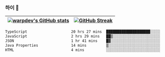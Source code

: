
### 하이 👋
[![warpdev's GitHub stats](https://github-readme-stats.vercel.app/api?username=warpdev&show_icons=true&theme=vue-dark)](#) |[![GitHub Streak](https://github-readme-streak-stats.herokuapp.com/?user=warpdev&theme=dark)](#)
--- | --- |
<!--START_SECTION:waka-->

```txt
TypeScript                    20 hrs 27 mins  ████████████████████░░░░░   80.51 %
JavaScript                    2 hrs 29 mins   ██▒░░░░░░░░░░░░░░░░░░░░░░   09.78 %
JSON                          1 hr 41 mins    █▓░░░░░░░░░░░░░░░░░░░░░░░   06.67 %
Java Properties               14 mins         ▒░░░░░░░░░░░░░░░░░░░░░░░░   00.94 %
HTML                          4 mins          ░░░░░░░░░░░░░░░░░░░░░░░░░   00.32 %
```

<!--END_SECTION:waka-->

<!--
**warpdev/warpdev** is a ✨ _special_ ✨ repository because its `README.md` (this file) appears on your GitHub profile.

Here are some ideas to get you started:

- 🔭 I’m currently working on ...
- 🌱 I’m currently learning ...
- 👯 I’m looking to collaborate on ...
- 🤔 I’m looking for help with ...
- 💬 Ask me about ...
- 📫 How to reach me: ...
- 😄 Pronouns: ...
- ⚡ Fun fact: ...
-->
